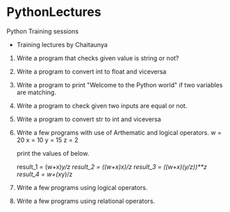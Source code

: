 # PythonLectures
Python Training sessions
- Training lectures by Chaitaunya
  
1. Write a program that checks given value is string or not?
2. Write a program to convert int to float and viceversa
3. Write a program to print "Welcome to the Python world" if two variables are matching. 
4. Write a program to check given two inputs are equal or not.
5. Write a program to convert str to int and viceversa
6. Write a few programs with use of Arthematic and logical operators.
   w = 20
    x = 10
    y = 15
    z = 2

    print the values of below.

    result_1 = (w+x)*y/z
    result_2 = ((w+x)*x)/z
    result_3 = ((w+x)*(y/z))**z
    result_4 = w+(x*y)/z

7. Write a few programs using logical operators.
8. Write a few programs using relational operators.
